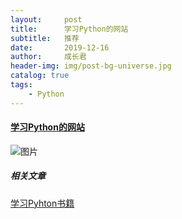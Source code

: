 ```yaml
---
layout:     post
title:      学习Python的网站
subtitle:   推荐
date:       2019-12-16
author:     成长君
header-img: img/post-bg-universe.jpg
catalog: true
tags:
    - Python
---
```




#### [学习Python的网站](https://www.runoob.com/python3/python3-tutorial.html)



![图片](https://img3.doubanio.com/view/photo/m/public/p2577192140.webp)




##### 相关文章

[学习Pyhton书籍](https://mp.weixin.qq.com/s/Qq_MD64kg-KnyDJkECvFLg)
